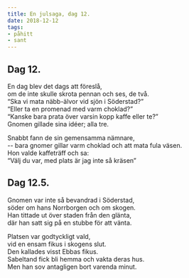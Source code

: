 ```yaml
---
title: En julsaga, dag 12.
date: 2018-12-12
tags:
- påhitt
- sant
---
```


## Dag 12.

En dag blev det dags att föreslå,\
om de inte skulle skrota pennan och ses, de två.\
“Ska vi mata näbb-älvor vid sjön i Söderstad?”\
“Eller ta en promenad med varm choklad?”\
“Kanske bara prata över varsin kopp kaffe eller te?”\
Gnomen gillade sina idéer; alla tre.

Snabbt fann de sin gemensamma nämnare,\
-- bara gnomer gillar varm choklad och att mata fula väsen.\
Hon valde kaffeträff och sa:\
“Välj du var, med plats är jag inte så kräsen”


## Dag 12.5.

Gnomen var inte så bevandrad i Söderstad,\
söder om hans Norrborgen och om skogen.\
Han tittade ut över staden från den glänta,\
där han satt sig på en stubbe för att vänta.

Platsen var godtyckligt vald,\
vid en ensam fikus i skogens slut.\
Den kallades visst Ebbas fikus.\
Sabeltand fick bli hemma och vakta deras hus.\
Men han sov antagligen bort varenda minut.
